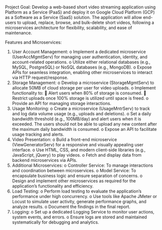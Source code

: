 Project Goal:
Develop a web-based short video streaming application using Platform as a Service (PaaS) and deploy it on Google Cloud Platform (GCP) as a Software as a Service (SaaS) solution. The application will allow end-users to upload, replace, browse, and bulk-delete short videos, following a microservices architecture for flexibility, scalability, and ease of maintenance.
 
Features and Microservices:
1.	User Account Management:
o	Implement a dedicated microservice (UserAccMgmtServ) for managing user authentication, identity, and account-related operations.
o	Utilize either relational databases (e.g., MySQL, PostgreSQL) or NoSQL databases (e.g., MongoDB).
o	Expose APIs for seamless integration, enabling other microservices to interact via HTTP request/response.
2.	Storage Management:
o	Develop a microservice (StorageMgmtServ) to allocate 50MB of cloud storage per user for video uploads.
o	Implement functionality to: 
	Alert users when 80% of storage is consumed.
	Restrict uploads once 100% storage is utilized until space is freed.
o	Provide an API for managing storage interactions.
3.	Usage Monitoring:
o	Create a microservice (UsageMntrServ) to track and log data volume usage (e.g., uploads and deletions).
o	Set a daily bandwidth threshold (e.g., 100MB/day) and alert users when it is exceeded. The users should not be able to upload any new content after the maximum daily bandwidth is consumed.
o	Expose an API to facilitate usage tracking and alerts.
4.	Video Presentation:
o	Build a front-end microservice (ViewGeneratorServ) for a responsive and visually appealing user interface.
o	Use HTML, CSS, and modern client-side libraries (e.g., JavaScript, jQuery) to play videos.
o	Fetch and display data from backend microservices via APIs.
5.	Additional Microservices:
o	Controller Service: To manage interactions and coordination between microservices.
o	Model Service: To encapsulate business logic and ensure separation of concerns.
o	Design and implement other microservices as required for the application’s functionality and efficiency.
6.	Load Testing:
o	Perform load testing to evaluate the application’s performance under high concurrency.
o	Use tools like Apache JMeter or Locust to simulate user activity, generate performance graphs, and analyze results.
o	Document the findings in the final report.
7.	Logging:
o	Set up a dedicated Logging Service to monitor user actions, system events, and errors.
o	Ensure logs are stored and maintained systematically for debugging and analytics.
